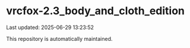 # vrcfox-2.3_body_and_cloth_edition

Last updated: 2025-06-29 13:23:52

This repository is automatically maintained.
